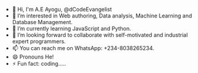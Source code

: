 - 👋 Hi, I'm A.E Ayogu, @dCodeEvangelist
- 👀 I’m interested in Web authoring, Data analysis, Machine Learning and Database Management. 
- 🌱 I’m currently learning JavaScript and Python.
- 💞️ I’m looking forward to collaborate with self-motivated and industrial expert programmers. 
- 📫 You can reach me on WhatsApp: +234-8038265234.
- 😄 Pronouns He!
- ⚡ Fun fact: coding.....

<!---
dCodeEvangelist/dCodeEvangelist is a ✨ special ✨ repository because its `README.md` (this file) appears on your GitHub profile.
You can click the Preview link to take a look at your changes.
--->
